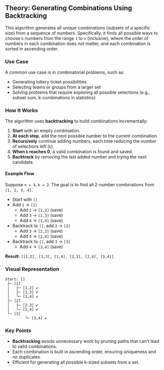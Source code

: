 ## Theory: Generating Combinations Using Backtracking

This algorithm generates all unique combinations (subsets of a specific size) from a sequence of numbers. Specifically, it finds all possible ways to choose `k` numbers from the range `1` to `n` (inclusive), where the order of numbers in each combination does not matter, and each combination is sorted in ascending order.

### Use Case

A common use case is in combinatorial problems, such as:
- Generating lottery ticket possibilities
- Selecting teams or groups from a larger set
- Solving problems that require exploring all possible selections (e.g., subset sum, k-combinations in statistics)

### How It Works

The algorithm uses **backtracking** to build combinations incrementally:
1. **Start** with an empty combination.
2. **At each step**, add the next possible number to the current combination.
3. **Recursively** continue adding numbers, each time reducing the number of selections left (`k`).
4. **When `k` reaches 0**, a valid combination is found and saved.
5. **Backtrack** by removing the last added number and trying the next candidate.

#### Example Flow

Suppose `n = 4`, `k = 2`. The goal is to find all 2-number combinations from `[1, 2, 3, 4]`.

- Start with `[]`
- Add `1` → `[1]`
    - Add `2` → `[1,2]` (save)
    - Add `3` → `[1,3]` (save)
    - Add `4` → `[1,4]` (save)
- Backtrack to `[]`, add `2` → `[2]`
    - Add `3` → `[2,3]` (save)
    - Add `4` → `[2,4]` (save)
- Backtrack to `[]`, add `3` → `[3]`
    - Add `4` → `[3,4]` (save)

**Result:** `[[1,2], [1,3], [1,4], [2,3], [2,4], [3,4]]`

### Visual Representation

```
Start: []
 ├─ [1]
 │   ├─ [1,2] ✔
 │   ├─ [1,3] ✔
 │   └─ [1,4] ✔
 ├─ [2]
 │   ├─ [2,3] ✔
 │   └─ [2,4] ✔
 └─ [3]
         └─ [3,4] ✔
```

### Key Points

- **Backtracking** avoids unnecessary work by pruning paths that can't lead to valid combinations.
- Each combination is built in ascending order, ensuring uniqueness and no duplicates.
- Efficient for generating all possible k-sized subsets from a set.
